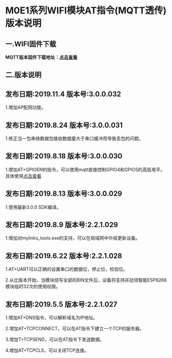 # M0E1系列WIFI模块AT指令(MQTT透传)版本说明

## 一.WIFI固件下载

**MQTT版本固件下载地址：[点击查看](http://mqlinks.tpddns.cn:1888/kodexplorer/index.php?share/folder&user=100&sid=IfrKCUMb)**

## 二.版本说明

## 发布日期:2019.11.4 版本号:3.0.0.032

1.增加AP配网功能。

## 发布日期:2019.8.24 版本号:3.0.0.031

1.修正当一包串络数据包接收数据量大于串口缓冲而导致丢包的问题。

## 发布日期:2019.8.18 版本号:3.0.0.030

1.增加AT+GPIOEN的指令，可以使用mqtt直接控制GPIO4和GPIO5的高低电平。具体使用[点击查看](https://blog.csdn.net/mqlinks/article/details/99712224)

## 发布日期:2019.8.13 版本号:3.0.0.029

1.使用最新3.0.0 SDK编译。

## 发布日期:2019.8.9 版本号:2.2.1.029

1.增加对mylinks_tools.exe的支持，可以在局域网中升级更新设备。


## 发布日期:2019.6.22 版本号:2.2.1.028

1.AT+UART可以正确的设置串口的数据位，停止位，检验位。

2.从比版本开始，当模块烧写全部的BIN文件后，设备将支持非劢领智能ESP8266模块临时32次的使用权限。

## 发布日期:2019.5.5    版本号:2.2.1.027

1.增加AT+DNS指令，可以解析域名为IP地址。

2.增加AT+TCPCONNECT，可以在AT指令下建立一个TCP的服务器。

3.增加T+TCPSEND，可以在AT指令下发送数据。

4.增加AT+TCPCLS，可以关闭TCP连接。
